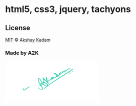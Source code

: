# html5, css3, jquery, tachyons

## License

[MIT](LICENSE.md) © [Akshay Kadam](https://github.com/deadcoder0904)

### Made by A2K

<img src="sign.png" alt="Sign" width=300 height=130 />
